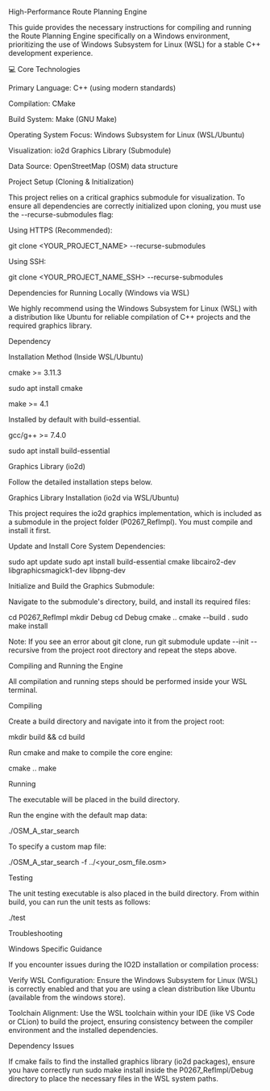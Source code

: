 High-Performance Route Planning Engine

This guide provides the necessary instructions for compiling and running the Route Planning Engine specifically on a Windows environment, prioritizing the use of Windows Subsystem for Linux (WSL) for a stable C++ development experience.

💻 Core Technologies

Primary Language: C++ (using modern standards)

Compilation: CMake

Build System: Make (GNU Make)

Operating System Focus: Windows Subsystem for Linux (WSL/Ubuntu)

Visualization: io2d Graphics Library (Submodule)

Data Source: OpenStreetMap (OSM) data structure

Project Setup (Cloning & Initialization)

This project relies on a critical graphics submodule for visualization. To ensure all dependencies are correctly initialized upon cloning, you must use the --recurse-submodules flag:

Using HTTPS (Recommended):

git clone <YOUR_PROJECT_NAME> --recurse-submodules



Using SSH:

git clone <YOUR_PROJECT_NAME_SSH> --recurse-submodules



Dependencies for Running Locally (Windows via WSL)

We highly recommend using the Windows Subsystem for Linux (WSL) with a distribution like Ubuntu for reliable compilation of C++ projects and the required graphics library.

Dependency

Installation Method (Inside WSL/Ubuntu)

cmake >= 3.11.3

sudo apt install cmake

make >= 4.1

Installed by default with build-essential.

gcc/g++ >= 7.4.0

sudo apt install build-essential

Graphics Library (io2d)

Follow the detailed installation steps below.

Graphics Library Installation (io2d via WSL/Ubuntu)

This project requires the io2d graphics implementation, which is included as a submodule in the project folder (P0267_RefImpl). You must compile and install it first.

Update and Install Core System Dependencies:

sudo apt update
sudo apt install build-essential cmake libcairo2-dev libgraphicsmagick1-dev libpng-dev



Initialize and Build the Graphics Submodule:

Navigate to the submodule's directory, build, and install its required files:

cd P0267_RefImpl
mkdir Debug
cd Debug
cmake ..
cmake --build .
sudo make install



Note: If you see an error about git clone, run git submodule update --init --recursive from the project root directory and repeat the steps above.

Compiling and Running the Engine

All compilation and running steps should be performed inside your WSL terminal.

Compiling

Create a build directory and navigate into it from the project root:

mkdir build && cd build



Run cmake and make to compile the core engine:

cmake ..
make



Running

The executable will be placed in the build directory.

Run the engine with the default map data:

./OSM_A_star_search



To specify a custom map file:

./OSM_A_star_search -f ../<your_osm_file.osm>



Testing

The unit testing executable is also placed in the build directory. From within build, you can run the unit tests as follows:

./test



Troubleshooting

Windows Specific Guidance

If you encounter issues during the IO2D installation or compilation process:

Verify WSL Configuration: Ensure the Windows Subsystem for Linux (WSL) is correctly enabled and that you are using a clean distribution like Ubuntu (available from the windows store).

Toolchain Alignment: Use the WSL toolchain within your IDE (like VS Code or CLion) to build the project, ensuring consistency between the compiler environment and the installed dependencies.

Dependency Issues

If cmake fails to find the installed graphics library (io2d packages), ensure you have correctly run sudo make install inside the P0267_RefImpl/Debug directory to place the necessary files in the WSL system paths.

